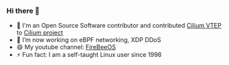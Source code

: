 ### Hi there 👋

- 🔭 I'm an Open Source Software contributor and contributed [Cilium VTEP](https://docs.cilium.io/en/latest/network/vtep/) to [Cilium project](https://github.com/cilium/cilium/commits?author=vincentmli)
- 🌱 I’m now working on eBPF networking, XDP DDoS
- 😄 My youtube channel: [FireBeeOS](https://www.youtube.com/c/FireBeeOS)
- ⚡ Fun fact: I am a self-taught Linux user since 1998
